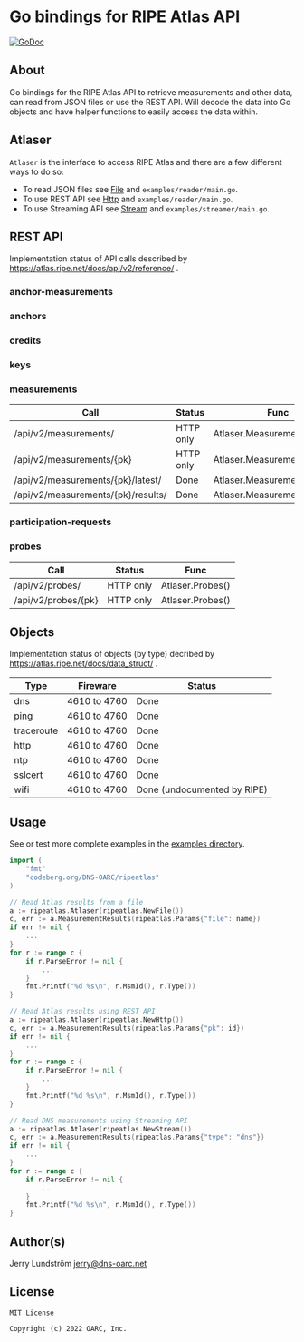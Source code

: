 # Go bindings for RIPE Atlas API

[![GoDoc](https://godoc.org/codeberg.org/DNS-OARC/ripeatlas?status.svg)](https://godoc.org/codeberg.org/DNS-OARC/ripeatlas)

## About

Go bindings for the RIPE Atlas API to retrieve measurements and other data,
can read from JSON files or use the REST API. Will decode the data into Go
objects and have helper functions to easily access the data within.

## Atlaser

`Atlaser` is the interface to access RIPE Atlas and there are a few
different ways to do so:
- To read JSON files see [File](https://godoc.org/codeberg.org/DNS-OARC/ripeatlas#File) and `examples/reader/main.go`.
- To use REST API see [Http](https://godoc.org/codeberg.org/DNS-OARC/ripeatlas#Http) and `examples/reader/main.go`.
- To use Streaming API see [Stream](https://godoc.org/codeberg.org/DNS-OARC/ripeatlas#Stream) and `examples/streamer/main.go`.

## REST API

Implementation status of API calls described by https://atlas.ripe.net/docs/api/v2/reference/ .

### anchor-measurements

### anchors

### credits

### keys

### measurements

Call | Status | Func
---- | ------ | -----
/api/v2/measurements/ | HTTP only | Atlaser.Measurements()
/api/v2/measurements/{pk} | HTTP only | Atlaser.Measurements()
/api/v2/measurements/{pk}/latest/ | Done | Atlaser.MeasurementLatest()
/api/v2/measurements/{pk}/results/ | Done | Atlaser.MeasurementResults()

### participation-requests

### probes

Call | Status | Func
---- | ------ | -----
/api/v2/probes/ | HTTP only | Atlaser.Probes()
/api/v2/probes/{pk} | HTTP only | Atlaser.Probes()

## Objects

Implementation status of objects (by type) decribed by https://atlas.ripe.net/docs/data_struct/ .

Type | Fireware | Status
---- | -------- | ------
dns | 4610 to 4760 | Done
ping | 4610 to 4760 | Done
traceroute | 4610 to 4760 | Done
http | 4610 to 4760 | Done
ntp | 4610 to 4760 | Done
sslcert | 4610 to 4760 | Done
wifi | 4610 to 4760 | Done (undocumented by RIPE)

## Usage

See or test more complete examples in the [examples directory](https://codeberg.org/DNS-OARC/ripeatlas/tree/master/examples).

```go
import (
    "fmt"
    "codeberg.org/DNS-OARC/ripeatlas"
)

// Read Atlas results from a file
a := ripeatlas.Atlaser(ripeatlas.NewFile())
c, err := a.MeasurementResults(ripeatlas.Params{"file": name})
if err != nil {
    ...
}
for r := range c {
    if r.ParseError != nil {
        ...
    }
    fmt.Printf("%d %s\n", r.MsmId(), r.Type())
}

// Read Atlas results using REST API
a := ripeatlas.Atlaser(ripeatlas.NewHttp())
c, err := a.MeasurementResults(ripeatlas.Params{"pk": id})
if err != nil {
    ...
}
for r := range c {
    if r.ParseError != nil {
        ...
    }
    fmt.Printf("%d %s\n", r.MsmId(), r.Type())
}

// Read DNS measurements using Streaming API
a := ripeatlas.Atlaser(ripeatlas.NewStream())
c, err := a.MeasurementResults(ripeatlas.Params{"type": "dns"})
if err != nil {
    ...
}
for r := range c {
    if r.ParseError != nil {
        ...
    }
    fmt.Printf("%d %s\n", r.MsmId(), r.Type())
}
```

## Author(s)

Jerry Lundström <jerry@dns-oarc.net>

## License

```
MIT License

Copyright (c) 2022 OARC, Inc.
```
